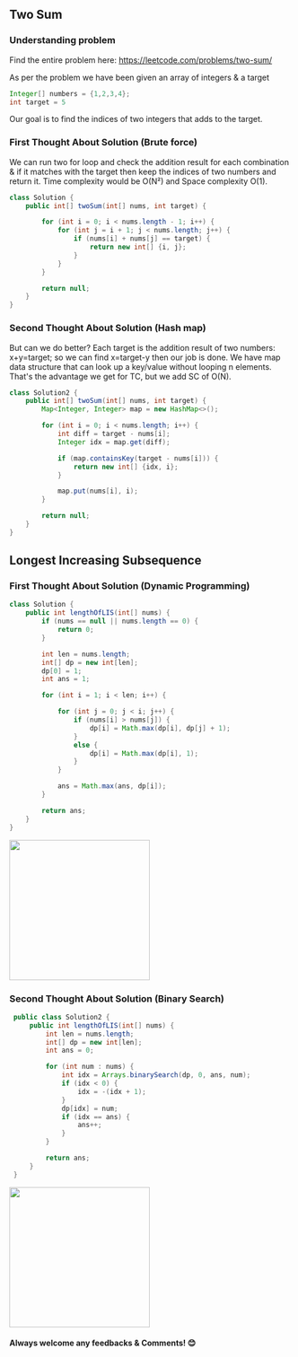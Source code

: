 ## Two Sum

### Understanding problem

Find the entire problem here: https://leetcode.com/problems/two-sum/

As per the problem we have been given an array of integers & a target
```java
Integer[] numbers = {1,2,3,4};
int target = 5
```
Our goal is to find the indices of two integers that adds to the target.

### First Thought About Solution (Brute force)

We can run two for loop and check the addition result for each combination & if it matches with the target then keep the indices of two numbers and return it. Time complexity would be O(N²) and Space complexity O(1).

```java
class Solution {
    public int[] twoSum(int[] nums, int target) {

        for (int i = 0; i < nums.length - 1; i++) {
            for (int j = i + 1; j < nums.length; j++) {
                if (nums[i] + nums[j] == target) {
                    return new int[] {i, j};
                }
            }
        }

        return null;
    }
}
```

### Second Thought About Solution (Hash map)

But can we do better? Each target is the addition result of two numbers: x+y=target; so we can find x=target-y then our job is done.
We have map data structure that can look up a key/value without looping n elements. That's the advantage we get for TC, but we add SC of O(N).
```java
class Solution2 {
    public int[] twoSum(int[] nums, int target) {
        Map<Integer, Integer> map = new HashMap<>();

        for (int i = 0; i < nums.length; i++) {
            int diff = target - nums[i];
            Integer idx = map.get(diff);

            if (map.containsKey(target - nums[i])) {
                return new int[] {idx, i};
            }

            map.put(nums[i], i);
        }

        return null;
    }
}
```

## Longest Increasing Subsequence

### First Thought About Solution (Dynamic Programming)

```java
class Solution {
    public int lengthOfLIS(int[] nums) {
        if (nums == null || nums.length == 0) {
            return 0;
        }

        int len = nums.length;
        int[] dp = new int[len];
        dp[0] = 1;
        int ans = 1;

        for (int i = 1; i < len; i++) {

            for (int j = 0; j < i; j++) {
                if (nums[i] > nums[j]) {
                    dp[i] = Math.max(dp[i], dp[j] + 1);
                }
                else {
                    dp[i] = Math.max(dp[i], 1);
                }
            }

            ans = Math.max(ans, dp[i]);
        }

        return ans;
    }
}
```

<img src = "https://user-images.githubusercontent.com/82510378/210799796-cf2f6cef-4f5c-4a01-ad19-abeb774025be.png" width="250px" height="250px">

### Second Thought About Solution (Binary Search)
```java
 public class Solution2 {
     public int lengthOfLIS(int[] nums) {
         int len = nums.length;
         int[] dp = new int[len];
         int ans = 0;

         for (int num : nums) {
             int idx = Arrays.binarySearch(dp, 0, ans, num);
             if (idx < 0) {
                 idx = -(idx + 1);
             }
             dp[idx] = num;
             if (idx == ans) {
                 ans++;
             }
         }

         return ans;
     }
 }
 ```
 
 <img src = "https://user-images.githubusercontent.com/82510378/210800495-813a0faf-df47-4dba-85a7-b5df4dbf1b1b.png" width="250px" height="250px">

#### Always welcome any feedbacks & Comments! 😊

